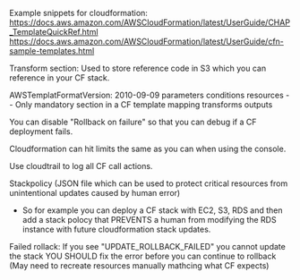 Example snippets for cloudformation:
https://docs.aws.amazon.com/AWSCloudFormation/latest/UserGuide/CHAP_TemplateQuickRef.html
https://docs.aws.amazon.com/AWSCloudFormation/latest/UserGuide/cfn-sample-templates.html

Transform section:
Used to store reference code in S3 which you can reference in your CF stack.

AWSTemplatFormatVersion: 2010-09-09
parameters
conditions
resources -- Only mandatory section in a CF template
mapping
transforms
outputs

You can disable "Rollback on failure" so that you can debug if a CF deployment fails.

Cloudformation can hit limits the same as you can when using the console.

Use cloudtrail to log all CF call actions.

Stackpolicy  (JSON file which can be used to protect critical resources from unintentional updates caused by human error)
- So for example you can deploy a CF stack with EC2, S3, RDS and then add a stack polocy that PREVENTS a human from modifying the RDS instance with future cloudformation stack updates.

Failed rollack:
If you see "UPDATE_ROLLBACK_FAILED" you cannot update the stack
YOU SHOULD
fix the error before you can continue to rollback (May need to recreate resources manually mathcing what CF expects)

